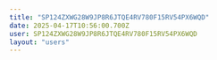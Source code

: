 ```yaml
---
title: "SP124ZXWG28W9JP8R6JTQE4RV780F15RV54PX6WQD"
date: 2025-04-17T10:56:00.700Z
user: SP124ZXWG28W9JP8R6JTQE4RV780F15RV54PX6WQD
layout: "users"
---
```

    